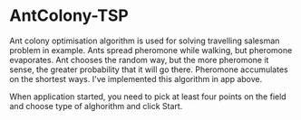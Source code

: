 # AntColony-TSP
Ant colony optimisation algorithm is used for solving travelling salesman problem in example.
Ants spread pheromone while walking, but pheromone evaporates. 
Ant chooses the random way, but the more pheromone it sense, the greater probability that it will go there.
Pheromone accumulates on the shortest ways.
I've implemented this algorithm in app above.

When application started, you need to pick at least four points on the field and choose type of alghorithm and click Start.

